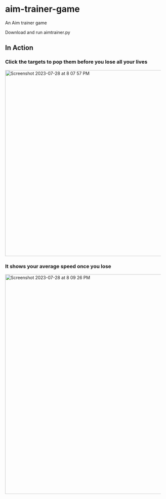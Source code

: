 # aim-trainer-game
 An Aim trainer game

Download and run aimtrainer.py


## In Action

### Click the targets to pop them before you lose all your lives
<img width="603" alt="Screenshot 2023-07-28 at 8 07 57 PM" src="https://github.com/Dljdd/aim-trainer-game/assets/68500873/9b10e224-c71b-4386-ab59-4438bcf39661">


### It shows your average speed once you lose
<img width="712" alt="Screenshot 2023-07-28 at 8 09 26 PM" src="https://github.com/Dljdd/aim-trainer-game/assets/68500873/99863646-bb2a-4954-a670-d053a78296c4">
